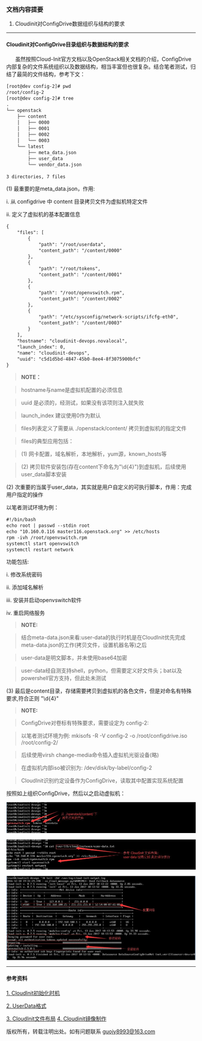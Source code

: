 ### 文档内容提要 ###
1. Cloudinit对ConfigDrive数据组织与结构的要求
___

#### Cloudinit对ConfigDrive目录组织与数据结构的要求 ####
       虽然按照Cloud-Init官方文档以及OpenStack相关文档的介绍，ConfigDrive内部复杂的文件系统组织以及数据结构，相当丰富但也很复杂。结合笔者测试，归结了最简的文件结构，参考下文：
```
[root@dev config-2]# pwd
/root/config-2
[root@dev config-2]# tree
.
└── openstack
    ├── content
    │   ├── 0000
    │   ├── 0001
    │   ├── 0002
    │   └── 0003
    └── latest
        ├── meta_data.json
        ├── user_data
        └── vendor_data.json

3 directories, 7 files
```
(1)  最重要的是meta_data.json，作用:

i. 从 configdrive 中 content 目录拷贝文件为虚拟机特定文件

ii. 定义了虚拟机的基本配置信息

``` 
{
    "files": [
        {
            "path": "/root/userdata",
            "content_path": "/content/0000"
        },
        {
            "path": "/root/tokens",
            "content_path": "/content/0001"
        },
        {
            "path": "/root/openvswitch.rpm",
            "content_path": "/content/0002"
        },
        {
            "path": "/etc/sysconfig/network-scripts/ifcfg-eth0",
            "content_path": "/content/0003"
        }
    ],
    "hostname": "cloudinit-devops.novalocal",
    "launch_index": 0,
    "name": "cloudinit-devops",
    "uuid": "c5d1d5bd-4847-45b0-8ee4-8f3075900bfc"
}
```
> **NOTE：**

> hostname与name是虚拟机配置的必须信息

> uuid 是必须的，经测试，如果没有该项则注入就失败

> launch_index 建议使用0作为默认

> files列表定义了需要从 ./openstack/content/ 拷贝到虚拟机的指定文件

> files的典型应用包括：

> (1)  网卡配置，域名解析，本地解析，yum源，known_hosts等

> (2)  拷贝软件安装包(存在content下命名为"\d{4}")到虚拟机，后续使用user_data脚本安装

(2) 次重要的当属于user_data，其实就是用户自定义的可执行脚本，作用：完成用户指定的操作

以笔者测试环境为例：

```
#!/bin/bash
echo root | passwd --stdin root
echo "10.160.0.116 master116.openstack.org" >> /etc/hosts
rpm -ivh /root/openvswitch.rpm
systemctl start openvswitch
systemctl restart network
```

功能包括:

i.  修改系统密码

ii. 添加域名解析

iii. 安装并启动openvswitch软件

iv. 重启网络服务

> **NOTE:**

> 结合meta-data.json来看:user-data的执行时机是在CloudInit优先完成meta-data.json的工作(拷贝文件，设置机器名等)之后

> user-data是明文脚本，并未使用base64加密

> user-data经自测支持shell，python，但需要定义好文件头；bat以及powershell官方支持，但此处未测试

(3) 最后是content目录，存储需要拷贝到虚拟机的各色文件，但是对命名有特殊要求,符合正则 "\d{4}"

> **NOTE:**

> ConfigDrive对卷标有特殊要求，需要设定为 config-2:

> 以笔者测试环境为例: mkisofs -R -V config-2 -o /root/configdrive.iso /root/config-2/

> 后续使用virsh change-media命令插入虚拟机光驱设备(略)

> 在虚拟机内部iso被识别为: /dev/disk/by-label/config-2

> CloudInit识别约定设备作为ConfigDrive，读取其中配置实现系统配置

按照如上组织ConfigDrive，然后以之启动虚拟机：

![CloudInit拷贝文件](https://github.com/guojy8993/blogs/blob/master/cloudinit-metadata.jpg)

![CloudInit用户脚本](https://github.com/guojy8993/blogs/blob/master/cloudinit-userdata-file.jpg)

![CloudInit用户脚本执行结果](https://github.com/guojy8993/blogs/blob/master/cloudinit-userdata.jpg)
___

#### 参考资料 ####
[1. CloudInit初始化时机](http://cloudinit.readthedocs.io/en/latest/topics/boot.html)

[2. UserData格式](http://cloudinit.readthedocs.io/en/latest/topics/format.html#example)

[3. CloudInit文件布局](http://cloudinit.readthedocs.io/en/latest/topics/dir_layout.html)
[4. Cloudinit镜像制作](https://github.com/guojy8993/blogs/blob/master/OpenStack%E9%95%9C%E5%83%8F%28%E5%9F%BA%E4%BA%8ECentOS7%29%E7%9A%84%E5%88%B6%E4%BD%9C%E4%B8%8E%E8%AF%B4%E6%98%8E)

版权所有，转载注明出处。如有问题联系 guojy8993@163.com 
